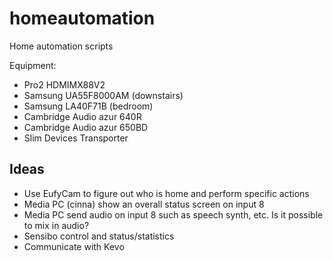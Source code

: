 # homeautomation
Home automation scripts

Equipment:
- Pro2 HDMIMX88V2
- Samsung UA55F8000AM (downstairs)
- Samsung LA40F71B (bedroom)
- Cambridge Audio azur 640R
- Cambridge Audio azur 650BD
- Slim Devices Transporter

## Ideas

- Use EufyCam to figure out who is home and perform specific actions
- Media PC (cinna) show an overall status screen on input 8
- Media PC send audio on input 8 such as speech synth, etc. Is it possible to mix in audio?
- Sensibo control and status/statistics
- Communicate with Kevo

